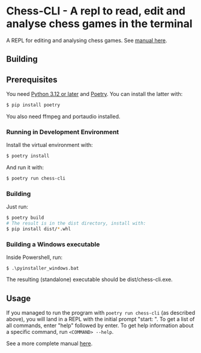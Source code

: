 # Chess-CLI - A repl to read, edit and analyse chess games in the terminal

A REPL for editing and analysing chess games.
See [manual here][3].

## Building

## Prerequisites

You need [Python 3.12 or later][1] and [Poetry][2].
You can install the latter with:
```Bash
$ pip install poetry
```

You also need ffmpeg and portaudio installed.

### Running in Development Environment

Install the virtual environment with:
```Bash
$ poetry install
```

And run it with:
```Bash
$ poetry run chess-cli
```

### Building

Just run:
```Bash
$ poetry build
# The result is in the dist directory, install with:
$ pip install dist/*.whl
```

### Building a Windows executable

Inside Powershell, run:
```
$ .\pyinstaller_windows.bat
```

The resulting (standalone) executable should be dist/chess-cli.exe.

## Usage

If you managed to run the program with `poetry run chess-cli` (as described above), you will land in a REPL with the initial prompt "start: ".
To get a list of all commands, enter "help" followed by enter.
To get help information about a specific command, run `<COMMAND> --help`.

See a more complete manual [here][3].




[1]: https://www.python.org/downloads/
[2]: https://python-poetry.org
[3]: doc/manual.md
